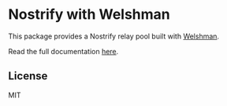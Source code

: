 # Nostrify with Welshman

This package provides a Nostrify relay pool built with [Welshman](https://github.com/coracle-social/welshman).

Read the full documentation [here](https://nostrify.dev/integrations/welshman).

## License

MIT
